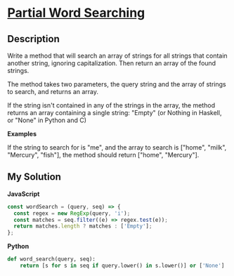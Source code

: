 # [Partial Word Searching](https://www.codewars.com/kata/54b81566cd7f51408300022d)

## Description

Write a method that will search an array of strings for all strings that contain another string, ignoring capitalization. Then return an array of the found strings.

The method takes two parameters, the query string and the array of strings to search, and returns an array.

If the string isn't contained in any of the strings in the array, the method returns an array containing a single string: "Empty" (or Nothing in Haskell, or "None" in Python and C)

**Examples**

If the string to search for is "me", and the array to search is ["home", "milk", "Mercury", "fish"], the method should return ["home", "Mercury"].

## My Solution

**JavaScript**

```js
const wordSearch = (query, seq) => {
  const regex = new RegExp(query, 'i');
  const matches = seq.filter((e) => regex.test(e));
  return matches.length ? matches : ['Empty'];
};
```

**Python**

```py
def word_search(query, seq):
    return [s for s in seq if query.lower() in s.lower()] or ['None']
```
